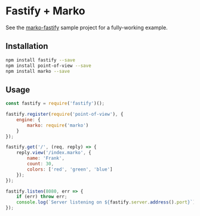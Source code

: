 # Fastify + Marko

See the [marko-fastify](https://github.com/marko-js-samples/marko-fastify) sample
project for a fully-working example.

## Installation

```bash
npm install fastify --save
npm install point-of-view --save
npm install marko --save
```

## Usage

```js
const fastify = require('fastify')();

fastify.register(require('point-of-view'), {
    engine: {
        marko: require('marko')
    }
});

fastify.get('/', (req, reply) => {
    reply.view('/index.marko', {
        name: 'Frank',
        count: 30,
        colors: ['red', 'green', 'blue']
    });
});

fastify.listen(8080, err => {
    if (err) throw err;
    console.log(`Server listening on ${fastify.server.address().port}`);
});
```

